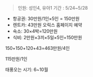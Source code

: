 > 인원: 성인4, 유아1
> 기간 : 5/24~5/28
- 항공권: 30만원/1인×5인 = 150만원
- 렌트카: 43만원 오릭스 홈페이지 예약
- 숙소: 30×4박=120만원
- 식비: 2만원×3끼×5일×5인=150만원

150+150+120+43=463만원/4인

115만원/1인

태풍오는 시기: 6~10월